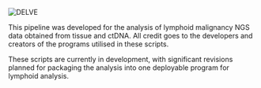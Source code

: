 
![DELVE](https://user-images.githubusercontent.com/37804380/199766751-2135333f-5f1b-4306-9177-0c48851f11b0.png)


 This pipeline was developed for the analysis of lymphoid malignancy NGS data obtained from tissue and ctDNA.
          All credit goes to the developers and creators of the programs utilised in these scripts.

 These scripts are currently in development, with significant revisions planned for packaging the analysis 
                           into one deployable program for lymphoid analysis.
